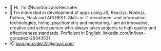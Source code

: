 - 👋 Hi, I’m @IvanGonzalezRecruiter
- 👀 I’m interested in development of apps  using JS, React.js, Node.js, Python, Flask and API REST. Skills in IT recruitment and information technologies, hiring, psychometry and mentoring. I am an innovative, creative and active person who always takes projects to high quality and effectiveness standards. Proficient in English. linkedin.com/in/ivan-gonzalez-29643531
- 📫 ivan.gonzalez25@gmail.com

<!---
IvanGonzalezRecruiter/IvanGonzalezRecruiter is a ✨ special ✨ repository because its `README.md` (this file) appears on your GitHub profile.
You can click the Preview link to take a look at your changes.
--->
